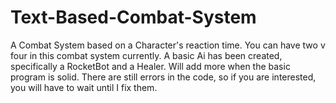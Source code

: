 # Text-Based-Combat-System
A Combat System based on a Character's reaction time. You can have two v four in this combat system currently.
A basic Ai has been created, specifically a RocketBot and a Healer. Will add more when the basic program is solid.
There are still errors in the code, so if you are interested, you will have to wait until I fix them.

